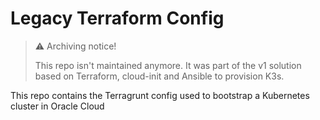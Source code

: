 # Legacy Terraform Config

> :warning: Archiving notice!
>
> This repo isn't maintained anymore. It was part of the v1 solution based on Terraform, cloud-init and Ansible to provision K3s.

This repo contains the Terragrunt config used to bootstrap a Kubernetes cluster in Oracle Cloud
